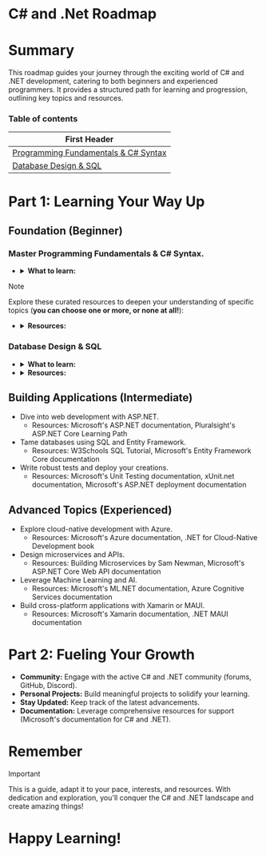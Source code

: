 # C# and .Net Roadmap

# Summary

This roadmap guides your journey through the exciting world of C# and .NET development, catering to both beginners and experienced programmers. It provides a structured path for learning and progression, outlining key topics and resources.

### Table of contents

| First Header                                                                       |
| ---------------------------------------------------------------------------------- |
| [Programming Fundamentals & C# Syntax](#master-programming-fundamentals--c-syntax) |
| [Database Design & SQL](#database-design--sql)                                     |

# Part 1: Learning Your Way Up

## Foundation (Beginner)

### Master Programming Fundamentals & C# Syntax.

- <details>
             <summary><strong>What to learn:</strong></summary>
                  <ul>
                     <li> Basic Syntax & Data Types & Operators </li>
                     <li> If & Switch Statement</li>
                     <li> Rectangular & Jagged Arrays & Indices & Ranges </li>
                     <li> Strings & Verbatim String Literals (Parse, Formatting, Split, Join) </li>
                     <li> Switch Expression <i>(C# 8 or later)</i> </li>
                     <li> Type Casting & Boxing & Unboxing </li>
                     <li> Value Types & Reference Types (<code>ref & in & out</code>) </li>
                     <li> Foreach & iterators & yield </li>
                     <li> Compilation Process </li>
                     <li> Enums </li>
                     <li> Classes & Abstracted Class </li>
                     <li> Indexer & Operator Overload </li>
                     <li> Interfaces </li>
                     <li> IComparer vs IComparable  </li>
                     <li> Records </li>
                     <li> Pattern Matching With The Switch Statement <i>(C# 7 or later)</i></li>
                     <li> Delegate & Action & Func & Predicate </li>
                     <li> Events </li>
                     <li> Generics & Generic Delegate </li>
                     <li> 
                          <details>
                           <summary> C# Collection </summary>
                            <ol type="1">
                             <li> ArrayList </li> 
                             <li> Dictionary </li> 
                             <li> Tuple </li> 
                             <li> List </li> 
                             <li> LinkedList </li> 
                             <li> HashSet </li> 
                             <li> SortedSet </li> 
                            </ol>
                          </details> 
                     </li>
                     <li> 
                          <details>
                           <summary> Stream I/O </summary>
                            <ol type="1">
                             <li> Storage Stream (FileStream, MemoryStream and NetworkStream) </li> 
                             <li> Function Stream (CryptoStream, GZipStream, DeflateStream and AuthenticatedStream) </li> 
                             <li> Stream Helpers (StreamReader, StreamWriter, BinaryReader and BinaryWriter) </li> 
                            </ol>
                          </details> 
                     </li>
                     <li> Span & Readonly Span </li>
                     <li> StringBuilder </li>
                     <li> Exceptions </li>
                     <li> Assemblies & Reflection </li>
                     <li> Threading </li>
                     <li> Asynchronous (<code>async</code>) </li>
                     <li> Serialization </li>
                  </ul>
      </details>
> [!Note]
> Explore these curated resources to deepen your understanding of specific topics (**you can choose one or more, or none at all!**):

- <details>
        <summary><strong> Resources:</strong></summary>
        <ol>
          <li> <a href='https://www.youtube.com/playlist?list=PL4n1Qos4Tb6SWPbJNpiznp-Ok4A8J_23l' target="_blank">[01] - Mastering C#.NET | احترف سي شارب (Metigator | عصام عبدالنبي) </a>
          <strong>(Recommended)</strong> Focuses on <strong> approximately 90% of fundamentals </strong> if you feel uncomfortable about this advanced playlist skip it right now.
          </li>
          <li>
             <a href='https://www.youtube.com/playlist?list=PLsV97AQt78NT0H8J71qe7edwRpAirfqOI' target="_blank"> C# Fundamentals (Passionate Coders | محمد المهدي) </a>Focuses on <strong>fundamentals</strong>.
          </li>
          <li>
             <a href='https://www.youtube.com/playlist?list=PLsV97AQt78NQYhO7NqlBTrJX_Nsk3SmyY' target="_blank"> C# Advanced (Passionate Coders | محمد المهدي) </a>Focuses on <strong>advanced topics</strong>.
          </li>
          <li>   <a href='https://www.geeksforgeeks.org/csharp-programming-language/?ref=lbp' target="_blank"> C# Tutorial (GFG)
          </a> </li>
          <li>   <a href='https://www.geeksforgeeks.org/c-sharp-params/' target="_blank"> C# | Params (GFG)
          </a> </li>
          <li>   <a href='https://www.geeksforgeeks.org/how-to-sort-an-array-in-c-sharp-array-sort-method-set-1/?ref=lbp' target="_blank"> How to sort an Array in C# | Array.Sort() Method Set – 1 (GFG)
          </a> </li>
          <li>   <a href='https://www.geeksforgeeks.org/c-sharp-verbatim-string-literal/?ref=lbp' target="_blank"> C# | Verbatim String Literal – @ (GFG)
          </a> </li>
          <li>   <a href='https://learn.microsoft.com/en-us/dotnet/standard/base-types/standard-numeric-format-strings' target="_blank"> Standard numeric format strings (Microsoft Docs)
          </a> </li>
          <li>   <a href='https://learn.microsoft.com/en-us/dotnet/standard/base-types/standard-date-and-time-format-strings' target="_blank"> Standard date and time format strings (Microsoft Docs)
          </a> </li>
          <li>   <a href='https://www.geeksforgeeks.org/anonymous-method-in-c-sharp/?ref=lbp' target="_blank"> Anonymous Method in C# (GFG)
          </a> </li>
          <li>   <a href='https://www.geeksforgeeks.org/c-sharp-multidimensional-indexers/?ref=lbp' target="_blank"> C# | Multidimensional Indexers (GFG)
          </a> </li>
          <li>   <a href='https://www.geeksforgeeks.org/collections-in-c-sharp/?ref=lbp' target="_blank">Collections in C# (GFG)
          </a> </li>
          <li>   <a href='https://drive.google.com/file/d/1qLaxdSzLAYByFLw_hylvtR17Y3PcnWEO/view?usp=sharing' target="_blank">C# 8 and .NET 8 (Mark J. Price)</a><strong> (Recommended)</strong> This book covers all topics except threading and async.
          </li>
        </ol>
  </details>

### Database Design & SQL

- <details>
         <summary><strong>What to learn:</strong></summary>
         <ol type='1'> 
          <li> Database Design </li>
          <li> Basic SQL Syntax (DDL & DML) </li>
          <li> Constraints </li>
          <li> Joins (<code>INNER JOIN & OUTER JOIN</code>) </li>
          <li> Aggregate Queries </li>
          <li> Numeric & Conditional Functions </li>
          <li> String & Date Functions </li>
          <li> Views </li>
          <li> Indexes (B+ Tree & Hash index) </li>
          <li> Transactions </li>
          <li> Pivot and Unpivot </li>
          <li> Window Functions </li>
         </ol>
    </details>
- <details>
         <summary><strong>Resources:</strong></summary>
         <ol> 
          <li> <a href='https://youtube.com/playlist?list=PLkpYqKNqc_CvjuJj9Tkic2F0R85BQsogs&si=5El61jCpMfcKLO2m'> Introduction to Databases (Ahmed Younes)</a><strong> (Recommended)</strong> Focuses on <strong>Database Design only</strong>.</li>
          <li>  <a href='https://youtu.be/kb-_GbpH3sQ?si=wz-fULzP2NMxLAKC'> SQL for Data Analysis | شاهد كيف أصبح الفيل والدرفيل أصدقاء (بالعربي Big Data)</a><strong> (Recommended)</strong> Focuses on <strong>SQL</strong><i> - note: skip the installation part, Install MySql on your machine directly.</i> 
          </li>
          <li> 
            <a href='https://www.youtube.com/playlist?list=PL4n1Qos4Tb6RP_OovpgjoHLkCVaYFy-aj'>[02] - Databases (MS. SQL Server) | قواعد البيانات (Metigator | عصام عبدالنبي)</a> you can skip it if you watch the previous video.
          </li>
         </ol>
    </details>

## Building Applications (Intermediate)

- Dive into web development with ASP.NET.
  - Resources: Microsoft's ASP.NET documentation, Pluralsight's ASP.NET Core Learning Path
- Tame databases using SQL and Entity Framework.
  - Resources: W3Schools SQL Tutorial, Microsoft's Entity Framework Core documentation
- Write robust tests and deploy your creations.
  - Resources: Microsoft's Unit Testing documentation, xUnit.net documentation, Microsoft's ASP.NET deployment documentation

## Advanced Topics (Experienced)

- Explore cloud-native development with Azure.
  - Resources: Microsoft's Azure documentation, .NET for Cloud-Native Development book
- Design microservices and APIs.
  - Resources: Building Microservices by Sam Newman, Microsoft's ASP.NET Core Web API documentation
- Leverage Machine Learning and AI.
  - Resources: Microsoft's ML.NET documentation, Azure Cognitive Services documentation
- Build cross-platform applications with Xamarin or MAUI.
  - Resources: Microsoft's Xamarin documentation, .NET MAUI documentation

# Part 2: Fueling Your Growth

- **Community:** Engage with the active C# and .NET community (forums, GitHub, Discord).
- **Personal Projects:** Build meaningful projects to solidify your learning.
- **Stay Updated:** Keep track of the latest advancements.
- **Documentation:** Leverage comprehensive resources for support (Microsoft's documentation for C# and .NET).

# Remember

> [!important]
> This is a guide, adapt it to your pace, interests, and resources. With dedication and exploration, you'll conquer the C# and .NET landscape and create amazing things!

# Happy Learning!
